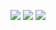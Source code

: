 <img src="https://img.shields.io/badge/python3-F7DF1E?style=for-the-badge&logo=javascript&logoColor=white">  <img src="https://img.shields.io/badge/TensorFlow-F7DF1E?style=for-the-badge&logo=javascript&logoColor=cornflowerblue">
<img src="https://img.shields.io/badge/PyTorch-#ff00FF?style=for-the-badge&logo=javascript&logoColor=yellow">
